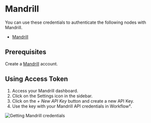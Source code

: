 # Mandrill

You can use these credentials to authenticate the following nodes with Mandrill.
- [Mandrill](/workflow/integrations/nodes/workflow-nodes-base.mandrill/)

## Prerequisites

Create a [Mandrill](https://mandrillapp.com/login/) account.

## Using Access Token

1. Access your Mandrill dashboard.
2. Click on the Settings icon in the sidebar.
3. Click on the *+ New API Key* button and create a new API Key.
4. Use the key with your Mandrill API credentials in Workflow².

![Getting Mandrill credentials](/_images/integrations/credentials/mandrill/using-api-key.gif)
